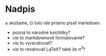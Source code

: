 # Nadpis

a skúšame, či tuto ide priamo písať markdown.
- pozná to národné ksichtíky?
- vie to markdownové formátovanie?
- vie to vyrendrovať?
- vie to rendrovať LaTeX? také že $\pi^3$?
